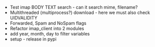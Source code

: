 
* Test imap  BODY TEXT search -  can it search mime, filename?
* Multithreaded (multiprocess?)  download - here we must also check UIDVALIDITY 
* Forwarded, Spam and NoSpam flags
* Refactor imap_client into 2 modules
* add year, month, day to filter variables
* setup - release in pypi


	